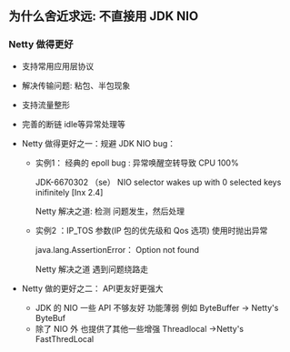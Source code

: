 ## 为什么舍近求远: 不直接用 JDK NIO

### Netty 做得更好

- 支持常用应用层协议
- 解决传输问题: 粘包、半包现象
- 支持流量整形
- 完善的断链 idle等异常处理等

- Netty 做得更好之一：规避 JDK NIO bug：
  - 实例1： 经典的 epoll bug : 异常唤醒空转导致 CPU 100%

    JDK-6670302 （se） NIO selector wakes up with 0 selected keys inifinitely [Inx 2.4]

    Netty 解决之道: 检测 问题发生，然后处理

  - 实例2 ：IP_TOS 参数(IP 包的优先级和 Qos 选项) 使用时抛出异常

    java.lang.AssertionError： Option not found

    Netty 解决之道 遇到问题绕路走  

- Netty 做的更好之二： API更友好更强大
  - JDK 的 NIO 一些 API 不够友好 功能薄弱 例如 ByteBuffer -> Netty's ByteBuf
  - 除了 NIO 外 也提供了其他一些增强 Threadlocal ->Netty's FastThredLocal 